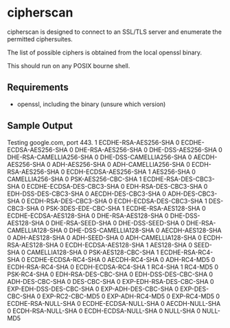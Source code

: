 cipherscan
==========

cipherscan is designed to connect to an SSL/TLS server and enumerate the permitted ciphersuites.

The list of possible ciphers is obtained from the local openssl binary.

This should run on any POSIX bourne shell.

Requirements
------------

* openssl, including the binary (unsure which version)

Sample Output
-------------

Testing google.com, port 443.
1	ECDHE-RSA-AES256-SHA
0	ECDHE-ECDSA-AES256-SHA
0	DHE-RSA-AES256-SHA
0	DHE-DSS-AES256-SHA
0	DHE-RSA-CAMELLIA256-SHA
0	DHE-DSS-CAMELLIA256-SHA
0	AECDH-AES256-SHA
0	ADH-AES256-SHA
0	ADH-CAMELLIA256-SHA
0	ECDH-RSA-AES256-SHA
0	ECDH-ECDSA-AES256-SHA
1	AES256-SHA
0	CAMELLIA256-SHA
0	PSK-AES256-CBC-SHA
1	ECDHE-RSA-DES-CBC3-SHA
0	ECDHE-ECDSA-DES-CBC3-SHA
0	EDH-RSA-DES-CBC3-SHA
0	EDH-DSS-DES-CBC3-SHA
0	AECDH-DES-CBC3-SHA
0	ADH-DES-CBC3-SHA
0	ECDH-RSA-DES-CBC3-SHA
0	ECDH-ECDSA-DES-CBC3-SHA
1	DES-CBC3-SHA
0	PSK-3DES-EDE-CBC-SHA
1	ECDHE-RSA-AES128-SHA
0	ECDHE-ECDSA-AES128-SHA
0	DHE-RSA-AES128-SHA
0	DHE-DSS-AES128-SHA
0	DHE-RSA-SEED-SHA
0	DHE-DSS-SEED-SHA
0	DHE-RSA-CAMELLIA128-SHA
0	DHE-DSS-CAMELLIA128-SHA
0	AECDH-AES128-SHA
0	ADH-AES128-SHA
0	ADH-SEED-SHA
0	ADH-CAMELLIA128-SHA
0	ECDH-RSA-AES128-SHA
0	ECDH-ECDSA-AES128-SHA
1	AES128-SHA
0	SEED-SHA
0	CAMELLIA128-SHA
0	PSK-AES128-CBC-SHA
1	ECDHE-RSA-RC4-SHA
0	ECDHE-ECDSA-RC4-SHA
0	AECDH-RC4-SHA
0	ADH-RC4-MD5
0	ECDH-RSA-RC4-SHA
0	ECDH-ECDSA-RC4-SHA
1	RC4-SHA
1	RC4-MD5
0	PSK-RC4-SHA
0	EDH-RSA-DES-CBC-SHA
0	EDH-DSS-DES-CBC-SHA
0	ADH-DES-CBC-SHA
0	DES-CBC-SHA
0	EXP-EDH-RSA-DES-CBC-SHA
0	EXP-EDH-DSS-DES-CBC-SHA
0	EXP-ADH-DES-CBC-SHA
0	EXP-DES-CBC-SHA
0	EXP-RC2-CBC-MD5
0	EXP-ADH-RC4-MD5
0	EXP-RC4-MD5
0	ECDHE-RSA-NULL-SHA
0	ECDHE-ECDSA-NULL-SHA
0	AECDH-NULL-SHA
0	ECDH-RSA-NULL-SHA
0	ECDH-ECDSA-NULL-SHA
0	NULL-SHA
0	NULL-MD5


